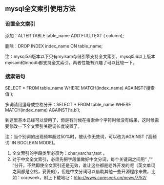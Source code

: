## mysql全文索引使用方法

### 设置全文索引

添加：ALTER TABLE table_name ADD FULLTEXT ( column);

删除：DROP INDEX index_name ON table_name;

注：mysql5.6版本以下只有myisam存储引擎支持全文索引，mysql5.6以上版本myisam和innodb都支持全文索引，两者性能有兴趣了可以比较一下。 

### 搜索语句

SELECT * FROM table_name WHERE MATCH(index_name) AGAINST(‘搜索值’);

多词请用逗号或空格分开：SELECT * FROM table_name WHERE MATCH(index_name) AGAINST(‘a,b’);

到这里基本已经可以使用了，但是有时候在搜索单个字符时候没有结果，这时候需要修改一下全文索引关键词长度设置了。

注：当个别词的出现频率超过50%时，被认作无效词，可以改为AGAINST (‘高频词’ IN BOOLEAN MODE)。

1. 全文索引的字段类型必须为：char,varchar,text 。
2. 对于中文全文索引，必须先把字段值做好中文分词，每个关键词之间用“ ,”“ ”分开，不然即使全文索引还是无效，谁让这些都是老外开发的呢（英文单词之间都是空格，妥妥的），但是中文分词可以借助其他一些开源程序来做，比如：coreseek，附上下载地址：http://www.coreseek.cn/news/7/52/